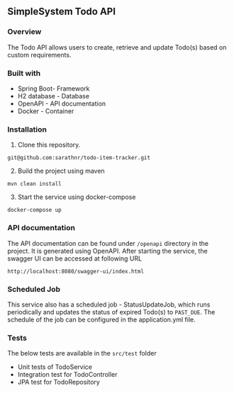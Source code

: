 ## SimpleSystem Todo API

### Overview
The Todo API allows users to create, retrieve and update Todo(s) based on custom requirements.

### Built with

- Spring Boot- Framework
- H2 database - Database
- OpenAPI - API documentation
- Docker - Container

### Installation

1. Clone this repository. 
```
git@github.com:sarathnr/todo-item-tracker.git
```
2. Build the project using maven
```
mvn clean install
```

3. Start the service using docker-compose

```
docker-compose up
```

### API documentation
The API documentation can be found under `/openapi` directory in the project. It is generated using OpenAPI.
After starting the service, the swagger UI can be accessed at following URL 
```
http://localhost:8080/swagger-ui/index.html
```

### Scheduled Job
This service also has a scheduled job - StatusUpdateJob, which runs periodically and updates the status of expired Todo(s) to `PAST_DUE`.
The schedule of the job can be configured in the application.yml file.

### Tests

The below tests are available in the `src/test` folder
- Unit tests of TodoService
- Integration test for TodoController
- JPA test for TodoRepository
